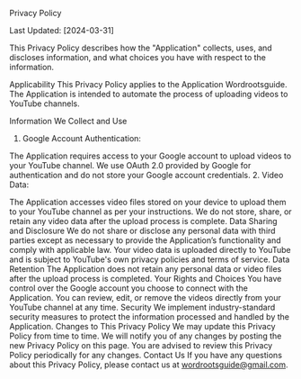 Privacy Policy 

Last Updated: [2024-03-31]

This Privacy Policy describes how the "Application" collects, uses, and discloses information, and what choices you have with respect to the information.

Applicability
This Privacy Policy applies to the Application Wordrootsguide. The Application is intended to automate the process of uploading videos to YouTube channels.

Information We Collect and Use
1. Google Account Authentication:

The Application requires access to your Google account to upload videos to your YouTube channel.
We use OAuth 2.0 provided by Google for authentication and do not store your Google account credentials.
2. Video Data:

The Application accesses video files stored on your device to upload them to your YouTube channel as per your instructions.
We do not store, share, or retain any video data after the upload process is complete.
Data Sharing and Disclosure
We do not share or disclose any personal data with third parties except as necessary to provide the Application’s functionality and comply with applicable law.
Your video data is uploaded directly to YouTube and is subject to YouTube's own privacy policies and terms of service.
Data Retention
The Application does not retain any personal data or video files after the upload process is completed.
Your Rights and Choices
You have control over the Google account you choose to connect with the Application.
You can review, edit, or remove the videos directly from your YouTube channel at any time.
Security
We implement industry-standard security measures to protect the information processed and handled by the Application.
Changes to This Privacy Policy
We may update this Privacy Policy from time to time. We will notify you of any changes by posting the new Privacy Policy on this page.
You are advised to review this Privacy Policy periodically for any changes.
Contact Us
If you have any questions about this Privacy Policy, please contact us at wordrootsguide@gmail.com.
